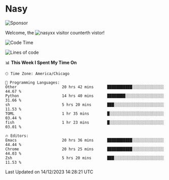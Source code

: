 # Nasy

<!--
<p align="center">
<img height="200" src="https://github-readme-stats.vercel.app/api?username=nasyxx&count_private=true&show_icons=true&theme=dracula&include_all_commits=true"/>
<img height="200" src="https://github-readme-stats.vercel.app/api/top-langs/?username=nasyxx&theme=dracula&hide=html,jupyter+notebook&count_private=true&show_icons=true"/>
</p>

  
----------------
-->

![Sponsor](https://img.shields.io/static/v1.svg?label=Sponsor&message=%E2%9D%A4&logo=GitHub&style=flat&color=pink)
 
Welcome, the ![nasyxx visitor counter](https://count.getloli.com/get/@nasyxx?theme=rule34)th vistor!
 
<!--START_SECTION:waka-->
![Code Time](http://img.shields.io/badge/Code%20Time-4%2C112%20hrs%204%20mins-blue)

![Lines of code](https://img.shields.io/badge/From%20Hello%20World%20I%27ve%20Written-6.3%20million%20lines%20of%20code-blue)

📊 **This Week I Spent My Time On** 

```text
🕑︎ Time Zone: America/Chicago

💬 Programming Languages: 
Other                    20 hrs 42 mins      ███████████░░░░░░░░░░░░░░   44.67 % 
Python                   14 hrs 40 mins      ████████░░░░░░░░░░░░░░░░░   31.66 % 
sh                       5 hrs 20 mins       ███░░░░░░░░░░░░░░░░░░░░░░   11.53 % 
TOML                     1 hr 35 mins        █░░░░░░░░░░░░░░░░░░░░░░░░   03.44 % 
fish                     1 hr 23 mins        █░░░░░░░░░░░░░░░░░░░░░░░░   03.01 % 

🔥 Editors: 
Emacs                    20 hrs 36 mins      ███████████░░░░░░░░░░░░░░   44.44 % 
Chrome                   20 hrs 25 mins      ███████████░░░░░░░░░░░░░░   44.03 % 
Zsh                      5 hrs 20 mins       ███░░░░░░░░░░░░░░░░░░░░░░   11.53 % 
```


 Last Updated on 14/12/2023 14:28:21 UTC
<!--END_SECTION:waka-->

<!-- ![visitors](https://visitor-badge.laobi.icu/badge?page_id=nasyxx.nasyxx) -->
